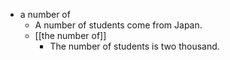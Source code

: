 - a number of
	- A number of students come from Japan.
	- [[the number of]]
		- The number of students is two thousand.